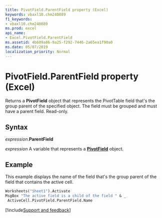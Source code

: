 ```yaml
---
title: PivotField.ParentField property (Excel)
keywords: vbaxl10.chm240089
f1_keywords:
- vbaxl10.chm240089
ms.prod: excel
api_name:
- Excel.PivotField.ParentField
ms.assetid: 4b609a86-9a25-f292-7446-2a65ea1f90a0
ms.date: 05/07/2019
localization_priority: Normal
---
```



# PivotField.ParentField property (Excel)

Returns a **PivotField** object that represents the PivotTable field that's the group parent of the specified object. The field must be grouped and must have a parent field. Read-only.


## Syntax

_expression_.**ParentField**

_expression_ A variable that represents a **[PivotField](Excel.PivotField.md)** object.


## Example

This example displays the name of the field that's the group parent of the field that contains the active cell.

```vb
Worksheets("Sheet1").Activate 
MsgBox "The active field is a child of the field " & _ 
 ActiveCell.PivotField.ParentField.Name
```



[!include[Support and feedback](~/includes/feedback-boilerplate.md)]